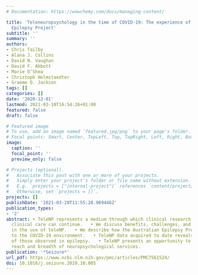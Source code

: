 ```yaml
---
# Documentation: https://wowchemy.com/docs/managing-content/

title: 'Teleneuropsychology in the time of COVID-19: The experience of The Australian
  Epilepsy Project'
subtitle: ''
summary: ''
authors:
- Chris Tailby
- Alana J. Collins
- David N. Vaughan
- David F. Abbott
- Marie O’Shea
- Christoph Helmstaedter
- Graeme D. Jackson
tags: []
categories: []
date: '2020-12-01'
lastmod: 2021-03-10T16:54:26+01:00
featured: false
draft: false

# Featured image
# To use, add an image named `featured.jpg/png` to your page's folder.
# Focal points: Smart, Center, TopLeft, Top, TopRight, Left, Right, BottomLeft, Bottom, BottomRight.
image:
  caption: ''
  focal_point: ''
  preview_only: false

# Projects (optional).
#   Associate this post with one or more of your projects.
#   Simply enter your project's folder or file name without extension.
#   E.g. `projects = ["internal-project"]` references `content/project/deep-learning/index.md`.
#   Otherwise, set `projects = []`.
projects: []
publishDate: '2021-03-29T11:55:28.969446Z'
publication_types:
- '2'
abstract: • TeleNP represents a medium through which clinical research and important
  clinical care can continue.   • We discuss benefits, challenges, and practical considerations
  in the use of teleNP.   • We describe how the Australian Epilepsy Project has adapted
  to the COVID-19 environment.   • TeleNP data acquired to date reveals deficits typical
  of those observed in epilepsy.   • TeleNP presents an opportunity to expand the
  reach and breadth of neuropsychological services.
publication: '*Seizure*'
url_pdf: https://www.ncbi.nlm.nih.gov/pmc/articles/PMC7561524/
doi: 10.1016/j.seizure.2020.10.005
---
```

